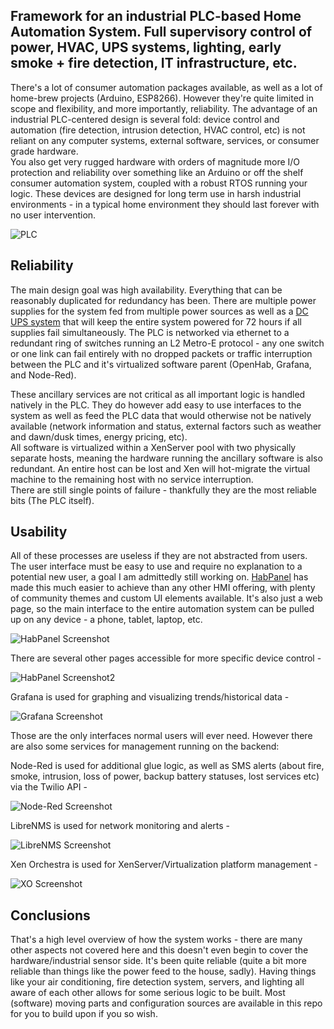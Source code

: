 ## Framework for an industrial PLC-based Home Automation System. Full supervisory control of power, HVAC, UPS systems, lighting, early smoke + fire detection, IT infrastructure, etc. 
There's a lot of consumer automation packages available, as well as a lot of home-brew projects (Arduino, ESP8266). However they're quite limited in scope and flexibility, and more importantly, reliability. The advantage of an industrial PLC-centered design is several fold: device control and automation (fire detection, intrusion detection, HVAC control, etc) is not reliant on any computer systems, external software, services, or consumer grade hardware.  
You also get very rugged hardware with orders of magnitude more I/O protection and reliability over something like an Arduino or off the shelf consumer automation system, coupled with a robust RTOS running your logic. These devices are designed for long term use in harsh industrial environments - in a typical home environment they should last forever with no user intervention.

![PLC](https://i.imgur.com/5P6aPBs.jpg)

## Reliability	
The main design goal was high availability. Everything that can be reasonably duplicated for redundancy has been. There are multiple power supplies for the system fed from multiple power sources as well as a [DC UPS system](https://www.phoenixcontact.com/online/portal/us/?uri=pxc-oc-itemdetail:pid=2320238) that will keep the entire system powered for 72 hours if all supplies fail simultaneously. The PLC is networked via ethernet to a redundant ring of switches running an L2 Metro-E protocol - any one switch or one link can fail entirely with no dropped packets or traffic interruption between the PLC and it's virtualized software parent (OpenHab, Grafana, and Node-Red). 

These ancillary services are not critical as all important logic is handled natively in the PLC. They do however add easy to use interfaces to the system as well as feed the PLC data that would otherwise not be natively available (network information and status, external factors such as weather and dawn/dusk times, energy pricing, etc).  
All software is virtualized within a XenServer pool with two physically separate hosts, meaning the hardware running the ancillary software is also redundant. An entire host can be lost and Xen will hot-migrate the virtual machine to the remaining host with no service interruption.  
There are still single points of failure - thankfully they are the most reliable bits (The PLC itself).

## Usability 
All of these processes are useless if they are not abstracted from users. The user interface must be easy to use and require no explanation to a potential new user, a goal I am admittedly still working on. [HabPanel](http://docs.openhab.org/configuration/habpanel.html) has made this much easier to achieve than any other HMI offering, with plenty of community themes and custom UI elements available. It's also just a web page, so the main interface to the entire automation system can be pulled up on any device - a phone, tablet, laptop, etc.

![HabPanel Screenshot](https://i.imgur.com/IGEvSM4.jpg)

There are several other pages accessible for more specific device control - 

![HabPanel Screenshot2](https://i.imgur.com/TINXqKa.jpg)

Grafana is used for graphing and visualizing trends/historical data - 

![Grafana Screenshot](https://i.imgur.com/SNKC5Aw.jpg)

Those are the only interfaces normal users will ever need. However there are also some services for management running on the backend: 

Node-Red is used for additional glue logic, as well as SMS alerts (about fire, smoke, intrusion, loss of power, backup battery statuses, lost services etc) via the Twilio API - 

![Node-Red Screenshot](https://i.imgur.com/OCQeE9i.png)

LibreNMS is used for network monitoring and alerts - 

![LibreNMS Screenshot](https://i.imgur.com/MiPaFvh.png)

Xen Orchestra is used for XenServer/Virtualization platform management - 

![XO Screenshot](https://i.imgur.com/yGWiCEI.png)

## Conclusions
That's a high level overview of how the system works - there are many other aspects not covered here and this doesn't even begin to cover the hardware/industrial sensor side. It's been quite reliable (quite a bit more reliable than things like the power feed to the house, sadly). Having things like your air conditioning, fire detection system, servers, and lighting all aware of each other allows for some serious logic to be built. Most (software) moving parts and configuration sources are available in this repo for you to build upon if you so wish. 